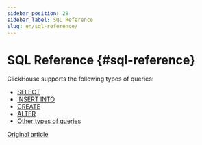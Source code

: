 ```yaml
---
sidebar_position: 28
sidebar_label: SQL Reference
slug: en/sql-reference/
---
```


# SQL Reference {#sql-reference}

ClickHouse supports the following types of queries:

-   [SELECT](../sql-reference/statements/select/index.md)
-   [INSERT INTO](../sql-reference/statements/insert-into.md)
-   [CREATE](../sql-reference/statements/create/index.md)
-   [ALTER](../sql-reference/statements/alter/index.md)
-   [Other types of queries](../sql-reference/statements/index.md)

[Original article](https://clickhouse.com/docs/en/sql-reference/) <!--hide-->
